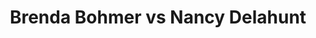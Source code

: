 ---
title: Brenda Bohmer vs Nancy Delahunt
player1:
  name: Bohmer, Brenda
  percent: 83
  wins: 1
  losses: 4
player2:
  name: Delahunt, Nancy
  percent: 85
  wins: 4
  losses: 1
games:
- player1:
    team: AB
    position: Second
    percent: 76
    win: 1
    loss: 0
  player2:
    team: NS
    position: Lead
    percent: 86
    win: 0
    loss: 1
  event: Hearts
  year: 1997
  draw: Round Robin(10)
  score: AB 6 - NS 5
- player1:
    team: CA
    position: Second
    percent: 95
    win: 0
    loss: 1
  player2:
    team: NS
    position: Lead
    percent: 88
    win: 1
    loss: 0
  event: Hearts
  year: 1999
  draw: Round Robin(8)
  score: NS 11 - CA 3
- player1:
    team: CA
    position: Second
    percent: 76
    win: 0
    loss: 1
  player2:
    team: NS
    position: Lead
    percent: 85
    win: 1
    loss: 0
  event: Hearts
  year: 1999
  draw: Final(21)
  score: CA 4 - NS 6
- player1:
    team: AB
    position: Second
    percent: 89
    win: 0
    loss: 1
  player2:
    team: CA
    position: Lead
    percent: 86
    win: 1
    loss: 0
  event: Hearts
  year: 2002
  draw: Round Robin(6)
  score: CA 6 - AB 5
- player1:
    team: AB
    position: Second
    percent: 83
    win: 0
    loss: 1
  player2:
    team: CA
    position: Lead
    percent: 77
    win: 1
    loss: 0
  event: Hearts
  year: 2003
  draw: Round Robin(6)
  score: CA 9 - AB 4
- player1:
    team: KIN
    position: Second
    percent: 82
    win: 0
    loss: 1
  player2:
    team: JON
    position: Lead
    percent: 85
    win: 1
    loss: 0
  event: Trials (Women)
  year: 2001
  draw: Round Robin(4)
  score: JON 8 - KIN 1
---